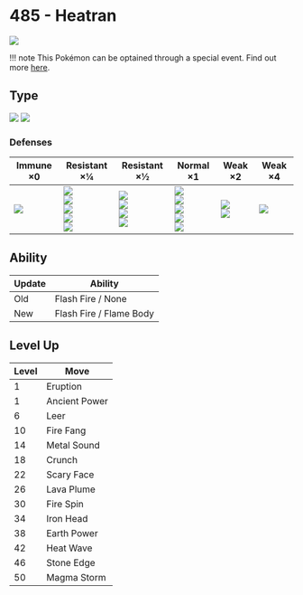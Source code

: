 # 485 - Heatran
![][485]

!!! note
    This Pokémon can be optained through a special event. Find out more [here](../../special_events/#heatran).

## Type

![][fire]  ![][steel]

### Defenses

Immune ×0       | Resistant ×¼                                                       | Resistant ×½                                                  | Normal ×1                                                              | Weak ×2                         | Weak ×4
---             | ---                                                                | ---                                                           | ---                                                                    | ---                             | ---
![][poison]<br> | ![][bug]<br>![][steel]<br>![][grass]<br>![][ice]<br>![][fairy]<br> | ![][normal]<br>![][flying]<br>![][psychic]<br>![][dragon]<br> | ![][rock]<br>![][ghost]<br>![][fire]<br>![][electric]<br>![][dark]<br> | ![][fighting]<br>![][water]<br> | ![][ground]<br>

## Ability

Update | Ability
---    | ---
Old    | Flash Fire / None
New    | Flash Fire / Flame Body

## Level Up

Level | Move
---   | ---
1     | Eruption
1     | Ancient Power
6     | Leer
10    | Fire Fang
14    | Metal Sound
18    | Crunch
22    | Scary Face
26    | Lava Plume
30    | Fire Spin
34    | Iron Head
38    | Earth Power
42    | Heat Wave
46    | Stone Edge
50    | Magma Storm

[485]: ../img/pokemon/485.png
[normal]: ../img/types/normal.png
[fire]: ../img/types/fire.png
[fighting]: ../img/types/fighting.png
[water]: ../img/types/water.png
[flying]: ../img/types/flying.png
[grass]: ../img/types/grass.png
[poison]: ../img/types/poison.png
[electric]: ../img/types/electric.png
[ground]: ../img/types/ground.png
[psychic]: ../img/types/psychic.png
[rock]: ../img/types/rock.png
[ice]: ../img/types/ice.png
[bug]: ../img/types/bug.png
[dragon]: ../img/types/dragon.png
[ghost]: ../img/types/ghost.png
[dark]: ../img/types/dark.png
[steel]: ../img/types/steel.png
[fairy]: ../img/types/fairy.png
